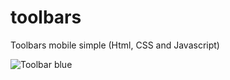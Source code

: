 # toolbars
Toolbars mobile simple (Html, CSS and Javascript)

![Toolbar blue](https://lh3.googleusercontent.com/v2u9pn1Lu3YYqS23Gn6w0UjqFQccHOrqhd-HjJwo3kVIIr2ZGd48ZlPRz0-MkhA8gv2FVadDqT92qsvagRJjv7xsQtcbLxqt_wX7w95GF_pAFriRKFmtJsBCVu_qSLiAIVQTl1pe_8WJ2Mq-sdEe24eq65Tibc-RaZNA2QO1FpVrQSXzwLxneTAZ4KxOi8cjHRXf3ToKx1hWzq1jEqYQIB_NbCqLaFCumHpd7VDO0EWtG1Zf5eVOkIGfWQBa74443uWONiEPrMtA3oj5W-iN4a0vRUshXenVFvUgCSbLbBu8yvkPGBuVEWWtzdngZM5E6FKSJpZwI4HnOceQjBGzPlm7iedXIWPJPZMOSChe5xITXd8b6GGiQcLC8o4UuXORzZD9nTRTgawVM_EjwuPo4fzINZLKbuY3ExeUwV4pEFxm0ibwn0wneh8QuHsYBDKrNNPByKTtF2Kk2iz7NIQze9VvSzCQoKXr-dhqrqm8-QTIqAA4MlPKywSeeTvXFIp5K871g0ozy8__NiBlNbe8OCoDOlzYor8YVH5sO5X8_FCX1oZO79nr9M2j5F8EHwKPOdec67bh=w1280-h699-k?v=1474511311950)
